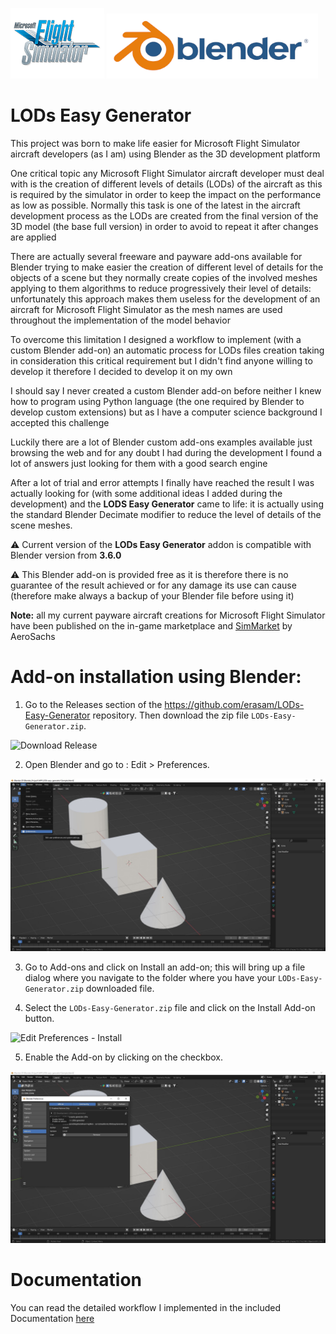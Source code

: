 [![MSFS](./Documentation/images/msfs_logo.png)](https://www.flightsimulator.com/) [![Blender](./Documentation/images/blender_logo_socket.png)](https://www.blender.org/)

# LODs Easy Generator

This project was born to make life easier for Microsoft Flight Simulator aircraft developers (as I am) using Blender as the 3D development platform

One critical topic any Microsoft Flight Simulator aircraft developer must deal with is the creation of different levels of details (LODs) of the aircraft as this is required by the simulator in order to keep the impact on the performance as low as possible.
Normally this task is one of the latest in the aircraft development process as the LODs are created from the final version of the 3D model (the base full version) in order to avoid to repeat it after changes are applied

There are actually several freeware and payware add-ons available for Blender trying to make easier the creation of different level of details for the objects of a scene but they normally create copies of the involved meshes applying to them algorithms to reduce progressively their level of details: unfortunately this approach makes them useless for the development of an aircraft for Microsoft Flight Simulator as the mesh names are used throughout the implementation of the model behavior

To overcome this limitation I designed a workflow to implement (with a custom Blender add-on) an automatic process for LODs files creation taking in consideration this critical requirement but I didn't find anyone willing to develop it therefore I decided to develop it on my own

I should say I never created a custom Blender add-on before neither I knew how to program using Python language (the one required by Blender to develop custom extensions) but as I have a computer science background I accepted this challenge

Luckily there are a lot of Blender custom add-ons examples available just browsing the web and for any doubt I had during the development I found a lot of answers just looking for them with a good search engine

After a lot of trial and error attempts I finally have reached the result I was actually looking for (with some additional ideas I added during the development) and the **LODS Easy Generator** came to life: it is actually using the standard Blender Decimate modifier to reduce the level of details of the scene meshes.

:warning: Current version of the **LODs Easy Generator** addon is compatible with Blender version from **3.6.0**

:warning: This Blender add-on is provided free as it is therefore there is no guarantee of the result achieved or for any damage its use can cause (therefore make always a backup of your Blender file before using it)

**Note:** all my current payware aircraft creations for Microsoft Flight Simulator have been published on the in-game marketplace and [SimMarket](https://secure.simmarket.com/advanced_search_result.php?keywords=aerosachs) by AeroSachs 

# Add-on installation using Blender:

1. Go to the Releases section of the https://github.com/erasam/LODs-Easy-Generator repository. Then download the zip file `LODs-Easy-Generator.zip`.

![Download Release](misc/Install/Download_rel.png)

2. Open Blender and go to : Edit > Preferences.

![Edit Preferences - Add](Documentation/images/Preferences.jpg)

3. Go to Add-ons and click on Install an add-on; this will bring up a file dialog where you navigate to the folder where you have your `LODs-Easy-Generator.zip` downloaded file.

4. Select the `LODs-Easy-Generator.zip` file and click on the Install Add-on button.

![Edit Preferences - Install](misc/Install/Edit_Pref_install.png)

5. Enable the Add-on by clicking on the checkbox.

![Edit Preferences - Enable](Documentation/images/AddonEnable.jpg)

# Documentation
You can read the detailed workflow I implemented in the included Documentation [here](./Documentation/Documentation.md)
